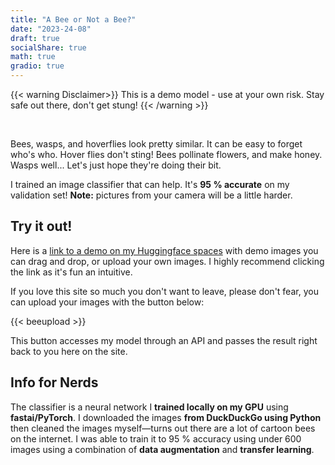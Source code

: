 ```yaml
---
title: "A Bee or Not a Bee?"
date: "2023-24-08"
draft: true
socialShare: true
math: true
gradio: true
---
```


{{< warning Disclaimer>}}
This is a demo model - use at your own risk. Stay safe out there, don't get stung!
{{< /warning >}}

<br>

Bees, wasps, and hoverflies look pretty similar. It can be easy to forget who's who. Hover flies don't sting! Bees pollinate flowers, and make honey. Wasps well... Let's just hope they're doing their bit. 

I trained an image classifier that can help. It's **95 % accurate** on my validation set! **Note:** pictures from your camera will be a little harder.

## Try it out!

Here is a [link to a demo on my Huggingface spaces](https://huggingface.co/spaces/Ben-orli/a-bee-or-not-a-bee) with demo images you can drag and drop, or upload your own images. I highly recommend clicking the link as it's fun an intuitive.

If you love this site so much you don't want to leave, please don't fear, you can upload your images with the button below:

{{< beeupload >}}

This button accesses my model through an API and passes the result right back to you here on the site.

## Info for Nerds

The classifier is a neural network I **trained locally on my GPU** using **fastai/PyTorch**. I downloaded the images **from DuckDuckGo using Python** then cleaned the images myself—turns out there are a lot of cartoon bees on the internet. I was able to train it to 95 % accuracy using under 600 images using a combination of **data augmentation** and **transfer learning**.